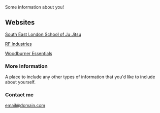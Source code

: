 
Some information about you!

## Websites

[South East London School of Ju Jitsu](http://selondonjujitsu.co.uk)

[RF Industries](http://rfindustries.co.uk/) 

[Woodburner Essentials](http://woodburneressentials.co.nz/)

### More Information

A place to include any other types of information that you'd like to include about yourself.

### Contact me

[email@domain.com](mailto:email@domain.com)

